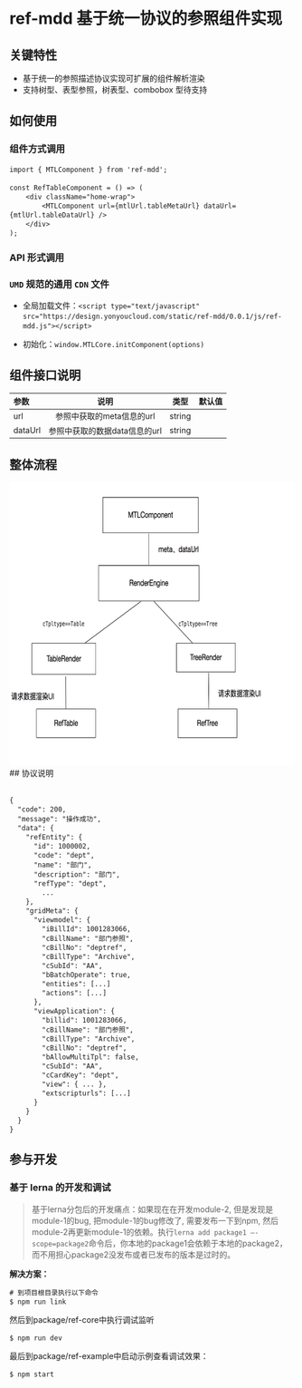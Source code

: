 # ref-mdd 基于统一协议的参照组件实现

## 关键特性

- 基于统一的参照描述协议实现可扩展的组件解析渲染
- 支持树型、表型参照，树表型、combobox 型待支持

## 如何使用

### 组件方式调用

```
import { MTLComponent } from 'ref-mdd';

const RefTableComponent = () => (
    <div className="home-wrap">
        <MTLComponent url={mtlUrl.tableMetaUrl} dataUrl={mtlUrl.tableDataUrl} />
    </div>
);

```

### API 形式调用



### `UMD` 规范的通用 `CDN` 文件

- 全局加载文件：`<script type="text/javascript" src="https://design.yonyoucloud.com/static/ref-mdd/0.0.1/js/ref-mdd.js"></script>`

- 初始化：`window.MTLCore.initComponent(options)`

## 组件接口说明
|参数|说明|类型|默认值|
|:--|:---:|:--:|---:|
|url|参照中获取的meta信息的url|string||
|dataUrl|参照中获取的数据data信息的url|string||
## 整体流程

<img src="https://raw.githubusercontent.com/whizbz11/Img/master/ref-mdd/ref-mdd.png" height='500px' />
## 协议说明

```

{
  "code": 200,
  "message": "操作成功",
  "data": {
    "refEntity": {
      "id": 1000002,
      "code": "dept",
      "name": "部门",
      "description": "部门",
      "refType": "dept",
	    ...
    },
    "gridMeta": {
      "viewmodel": {
        "iBillId": 1001283066,
        "cBillName": "部门参照",
        "cBillNo": "deptref",
        "cBillType": "Archive",
        "cSubId": "AA",
        "bBatchOperate": true,
        "entities": [...]
        "actions": [...]
      },
      "viewApplication": {
        "billid": 1001283066,
        "cBillName": "部门参照",
        "cBillType": "Archive",
        "cBillNo": "deptref",
        "bAllowMultiTpl": false,
        "cSubId": "AA",
        "cCardKey": "dept",
        "view": { ... },
        "extscripturls": [...]
      }
    }
  }
}
```

## 参与开发

### 基于 lerna 的开发和调试

> 基于lerna分包后的开发痛点：如果现在在开发module-2, 但是发现是module-1的bug, 把module-1的bug修改了, 需要发布一下到npm, 然后module-2再更新module-1的依赖。执行`lerna add package1 –-scope=package2`命令后，你本地的package1会依赖于本地的package2，而不用担心package2没发布或者已发布的版本是过时的。

**解决方案：**

```
# 到项目根目录执行以下命令
$ npm run link
```

然后到package/ref-core中执行调试监听

```
$ npm run dev
```

最后到package/ref-example中启动示例查看调试效果：

```
$ npm start
```
